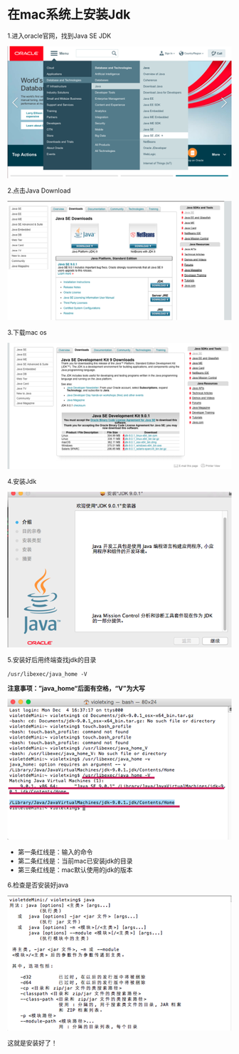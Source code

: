 # 在mac系统上安装Jdk

1.进入oracle官网，找到Java SE JDK

![](images/1.png)

2.点击Java Download

![](images/2.png)

3.下载mac os

![](images/3.png)

4.安装Jdk

![](images/4.png)

5.安装好后用终端查找jdk的目录

```
/usr/libexec/java_home -V
```
**注意事项：”java_home“后面有空格，“V”为大写**

![](images/5.png)

* 第一条红线是：输入的命令
* 第二条红线是：当前mac已安装jdk的目录
* 第三条红线是：mac默认使用的jdk的版本
   
6.检查是否安装好java

![](images/6.png)

这就是安装好了！







